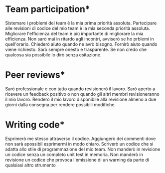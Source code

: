 # Team participation*

Sistemare i problemi del team è la mia prima priorità assoluta.
Partecipare alle revisioni di codice del mio team è la mia seconda priorità assoluta.
Migliorare l'efficienza del team è più importante di migliorare la mia efficienza.
Non sarò mai in ritardo agli incontri, avviserò se ho prblemi in quell'orario.
Chiederò aiuto quando ne avrò bisogno.
Fornirò aiuto quando viene richiesto.
Sarò sempre onesto e trasparente.
Se non credo che qualcosa sia possibile lo dirò senza esitazione.

# Peer reviews*

Sarò professionale e con tatto quando revisionerò il lavoro.
Sarò aperto a ricevere un feedback positivo o non quando gli altri membri revisioneranno il mio lavoro.
Renderò il mio lavoro disponibile alla revisione almeno a due giorni dalla consegna per rendere possibili modifiche.

# Writing code*

Esprimerò me stesso attraverso il codice.
Aggiungerò dei commenti dove non sarà apossibil esprimermi in modo chiaro.
Scriverò un codice che si adatta allo stile di programmazione del mio team.
Non manderò in revisione un codice senza un completo unit test in memoria.
Non manderò in revisione un codice che provoca l'emissione di un warning da parte di qualsiasi altro strumento